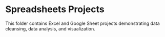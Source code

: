 # Spreadsheets Projects
This folder contains Excel and Google Sheet projects demonstrating data cleansing, data analysis, and visualization.
